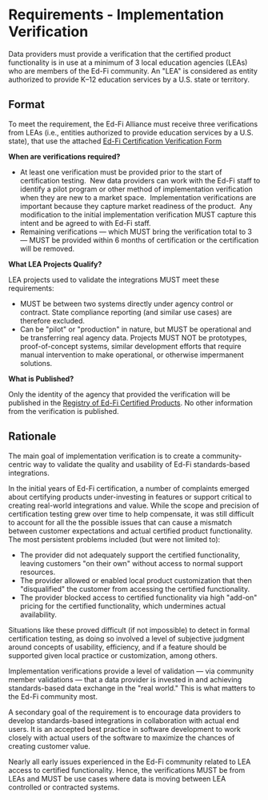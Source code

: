 # Requirements - Implementation Verification

Data providers must provide a verification that the certified product
functionality is in use at a minimum of 3 local education agencies (LEAs) who
are members of the Ed-Fi community. An "LEA" is considered as entity authorized
to provide K–12 education services by a U.S. state or territory.

## Format

To meet the requirement, the Ed-Fi Alliance must receive three verifications
from LEAs (i.e., entities authorized to provide education services by a U.S.
state), that use the attached
[Ed-Fi Certification Verification Form](https://edfi.atlassian.net/wiki/spaces/EDFICERT/pages/23695790/Requirements+-+Implementation+Verification?preview=/23695790/23695917/Ed-Fi%20Certification%20-%20Implementation%20Verification%20Form.docx)

**When are verifications required?**

- At least one verification must be provided prior to the start of certification
  testing.  New data providers can work with the Ed-Fi staff to identify a pilot
  program or other method of implementation verification when they are new to a
  market space.  Implementation verifications are important because they capture
  market readiness of the product.  Any modification to the initial
  implementation verification MUST capture this intent and be agreed to with
  Ed-Fi staff.
- Remaining verifications — which MUST bring the verification total to 3 — MUST
  be provided within 6 months of certification or the certification will be
  removed.

**What LEA Projects Qualify?**

LEA projects used to validate the integrations MUST meet these requirements:

- MUST be between two systems directly under agency control or contract. State
  compliance reporting (and similar use cases) are therefore excluded.
- Can be "pilot" or "production" in nature, but MUST be operational and be
  transferring real agency data. Projects MUST NOT be prototypes,
  proof-of-concept systems, similar development efforts that require manual
  intervention to make operational, or otherwise impermanent solutions.

**What is Published?**

Only the identity of the agency that provided the verification will be published
in
the [Registry of Ed-Fi Certified Products](../registry-of-ed-fi-certified-products.mdx).
No other information from the verification is published.

## Rationale

The main goal of implementation verification is to create a community-centric
way to validate the quality and usability of Ed-Fi standards-based integrations.

In the initial years of Ed-Fi certification, a number of complaints emerged
about certifying products under-investing in features or support critical to
creating real-world integrations and value. While the scope and precision of
certification testing grew over time to help compensate, it was still difficult
to account for all the the possible issues that can cause a mismatch between
customer expectations and actual certified product functionality. The most
persistent problems included (but were not limited to):

- The provider did not adequately support the certified functionality, leaving
  customers "on their own" without access to normal support resources.
- The provider allowed or enabled local product customization that then
  "disqualified" the customer from accessing the certified functionality.
- The provider blocked access to certified functionality via high "add-on"
  pricing for the certified functionality, which undermines actual availability.

Situations like these proved difficult (if not impossible) to detect in formal
certification testing, as doing so involved a level of subjective judgment
around concepts of usability, efficiency, and if a feature should be supported
given local practice or customization, among others.

Implementation verifications provide a level of validation — via community
member validations — that a data provider is invested in and achieving
standards-based data exchange in the "real world." This is what matters to the
Ed-Fi community most.

A secondary goal of the requirement is to encourage data providers to develop
standards-based integrations in collaboration with actual end users. It is an
accepted best practice in software development to work closely with actual users
of the software to maximize the chances of creating customer value.

Nearly all early issues experienced in the Ed-Fi community related to LEA access
to certified functionality. Hence, the verifications MUST be from LEAs and MUST
be use cases where data is moving between LEA controlled or contracted systems.
